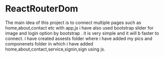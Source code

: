 # ReactRouterDom
The main idea of this project is to connect multiple pages such as home,about,contact etc with app,js
i have also used bootstrap slider for image and login option by bootstrap .
it is very simple and it will b faster to connect.
i have created assests folder where i have added my pics and componenets folder in which i have added home,about,contact,service,signin,sign using js.

